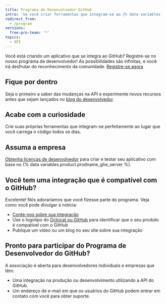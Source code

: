 ```yaml
---
title: Programa do Desenvolvedor GitHub
intro: 'Se você criar ferramentas que integram-se ao {% data variables.product.prodname_dotcom %}, você poderá participar do Programa de Desenvolvedor do {% data variables.product.prodname_dotcom %}.'
redirect_from:
  - /program
versions:
  free-pro-team: '*'
topics:
  - API
---
```


Você está criando um aplicativo que se integra ao GitHub? Registre-se no nosso programa de desenvolvedor! As possibilidades são infinitas, e você irá desfrutar do reconhecimento da comunidade. [Registre-se agora](https://github.com/developer/register)

## Fique por dentro

Seja o primeiro a saber das mudanças na API e experimente novos recursos antes que sejam lançados no [blog do desenvolvedor](https://developer.github.com/changes/).

## Acabe com a curiosidade

Crie suas próprias ferramentas que integram-se perfeitamente ao lugar que você carrega o código todos os dias.

## Assuma a empresa

[Obtenha licenças de desenvolvedor](http://github.com/contact?form%5Bsubject%5D=Development+licenses) para criar e testar seu aplicativo com base no {% data variables.product.prodname_ghe_server %}.


## Você tem uma integração que é compatível com o GitHub?

Excelente! Nós adoraríamos que você fizesse parte do programa. Veja como você pode divulgar a notícia:</p>
* [Conte-nos sobre sua integração](https://github.com/contact?form[subject]=New+GitHub+Integration)
* Use o logotipo do [Octocat ou GitHub](https://github.com/logos) para identificar que o seu produto é compatível com o GitHub
* Publique um vídeo ou um blog no seu site sobre sua integração

## Pronto para participar do Programa de Desenvolvedor do GitHub?</h3>

A associação é aberta para desenvolvedores individuais e empresas que têm:

* Uma integração na produção ou desenvolvimento utilizando a API do GitHub.
* Um endereço de e-mail em que os usuários do GitHub podem entrar em contato com você para obter suporte.
